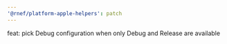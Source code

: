 ```yaml
---
'@rnef/platform-apple-helpers': patch
---
```


feat: pick Debug configuration when only Debug and Release are available
